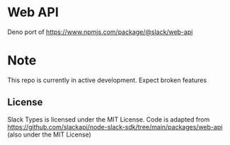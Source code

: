 # Web API
Deno port of https://www.npmjs.com/package/@slack/web-api

# Note
This repo is currently in active development. Expect broken features

## License
Slack Types is licensed under the MIT License. Code is adapted from https://github.com/slackapi/node-slack-sdk/tree/main/packages/web-api (also under the MIT License)
